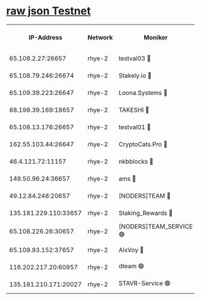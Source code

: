 
[raw json Testnet](https://rpc-check.quickt.stavr.tech/quickt/rpc-quickt-result.json)
=


<table><tr><th>IP-Address</th><th>Network</th><th>Moniker</th><th>Latest Block Height</th><th>Earliest Block Height</th><th>Catching Up</th><th>Tx Index</th><th>Voting Power</th><th>Scan Time</th></tr><tr><td>65.108.2.27:26657</td><td>rhye-2</td><td>testval03 🔴</td><td>1345545</td><td>1</td><td>False</td><td>on</td><td>11002050</td><td>2024-03-20T23:27:42.380497607UTC</td></tr><tr><td>65.108.79.246:26674</td><td>rhye-2</td><td>Stakely.io 🔴</td><td>1345545</td><td>1</td><td>False</td><td>on</td><td>10010</td><td>2024-03-20T23:27:42.695651090UTC</td></tr><tr><td>65.109.39.223:26647</td><td>rhye-2</td><td>Loona.Systems 🔴</td><td>1345546</td><td>1</td><td>False</td><td>off</td><td>86949</td><td>2024-03-20T23:27:47.637941204UTC</td></tr><tr><td>88.198.39.169:18657</td><td>rhye-2</td><td>TAKESHI 🔴</td><td>1345546</td><td>1</td><td>False</td><td>off</td><td>40542</td><td>2024-03-20T23:27:48.199345736UTC</td></tr><tr><td>65.108.13.176:26657</td><td>rhye-2</td><td>testval01 🔴</td><td>1345546</td><td>1</td><td>False</td><td>on</td><td>13082010</td><td>2024-03-20T23:27:48.850271870UTC</td></tr><tr><td>162.55.103.44:26647</td><td>rhye-2</td><td>CryptoCats.Pro 🔴</td><td>1345551</td><td>1</td><td>False</td><td>off</td><td>9999</td><td>2024-03-20T23:28:20.517044514UTC</td></tr><tr><td>46.4.121.72:11157</td><td>rhye-2</td><td>nkbblocks 🔴</td><td>1345544</td><td>70101</td><td>False</td><td>off</td><td>81084</td><td>2024-03-20T23:27:35.604177934UTC</td></tr><tr><td>149.50.96.24:36657</td><td>rhye-2</td><td>ams 🔴</td><td>1345549</td><td>133501</td><td>False</td><td>on</td><td>10732</td><td>2024-03-20T23:28:04.024746220UTC</td></tr><tr><td>49.12.84.248:20657</td><td>rhye-2</td><td>[NODERS]TEAM 🔴</td><td>1345548</td><td>146001</td><td>False</td><td>on</td><td>59690</td><td>2024-03-20T23:28:01.640867806UTC</td></tr><tr><td>135.181.229.110:33657</td><td>rhye-2</td><td>Staking_Rewards 🔴</td><td>1345546</td><td>149101</td><td>False</td><td>on</td><td>9900</td><td>2024-03-20T23:27:47.956436260UTC</td></tr><tr><td>65.108.226.26:30657</td><td>rhye-2</td><td>[NODERS]TEAM_SERVICE 🟢</td><td>1345546</td><td>241501</td><td>False</td><td>on</td><td>0</td><td>2024-03-20T23:27:48.531004878UTC</td></tr><tr><td>65.109.93.152:37657</td><td>rhye-2</td><td>AlxVoy 🔴</td><td>1345544</td><td>315173</td><td>False</td><td>on</td><td>150351</td><td>2024-03-20T23:27:40.031416528UTC</td></tr><tr><td>116.202.217.20:60957</td><td>rhye-2</td><td>dteam 🟢</td><td>1345545</td><td>1334001</td><td>False</td><td>on</td><td>0</td><td>2024-03-20T23:27:45.293690584UTC</td></tr><tr><td>135.181.210.171:20027</td><td>rhye-2</td><td>STAVR-Service 🟢</td><td>1345548</td><td>1342501</td><td>False</td><td>on</td><td>0</td><td>2024-03-20T23:27:59.352276515UTC</td></tr></table>